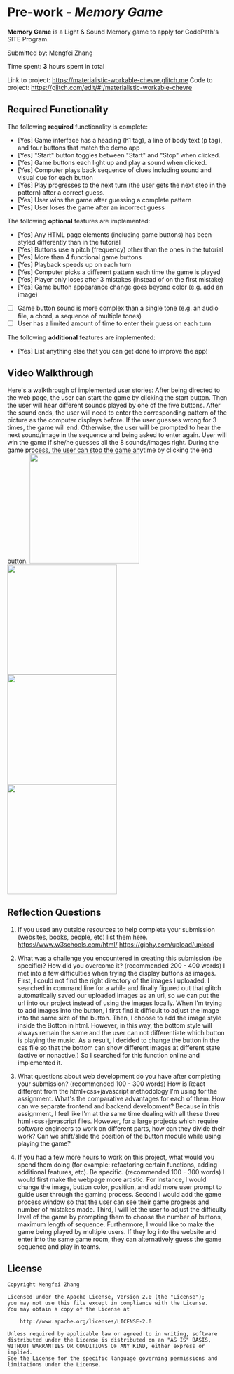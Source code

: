 # Pre-work - *Memory Game*

**Memory Game** is a Light & Sound Memory game to apply for CodePath's SITE Program. 

Submitted by: Mengfei Zhang

Time spent: **3** hours spent in total

Link to project: https://materialistic-workable-chevre.glitch.me
Code to project: https://glitch.com/edit/#!/materialistic-workable-chevre

## Required Functionality

The following **required** functionality is complete:
* [Yes] Game interface has a heading (h1 tag), a line of body text (p tag), and four buttons that match the demo app
* [Yes] "Start" button toggles between "Start" and "Stop" when clicked. 
* [Yes] Game buttons each light up and play a sound when clicked. 
* [Yes] Computer plays back sequence of clues including sound and visual cue for each button
* [Yes] Play progresses to the next turn (the user gets the next step in the pattern) after a correct guess. 
* [Yes] User wins the game after guessing a complete pattern
* [Yes] User loses the game after an incorrect guess

The following **optional** features are implemented:

* [Yes] Any HTML page elements (including game buttons) has been styled differently than in the tutorial
* [Yes] Buttons use a pitch (frequency) other than the ones in the tutorial
* [Yes] More than 4 functional game buttons
* [Yes] Playback speeds up on each turn
* [Yes] Computer picks a different pattern each time the game is played
* [Yes] Player only loses after 3 mistakes (instead of on the first mistake)
* [Yes] Game button appearance change goes beyond color (e.g. add an image)
* [ ] Game button sound is more complex than a single tone (e.g. an audio file, a chord, a sequence of multiple tones)
* [ ] User has a limited amount of time to enter their guess on each turn

The following **additional** features are implemented:

- [Yes] List anything else that you can get done to improve the app!

## Video Walkthrough

Here's a walkthrough of implemented user stories:
After being directed to the web page, the user can start the game by clicking the start button. Then the user will hear different sounds played by one of the five buttons. After the sound ends, the user will need to enter the corresponding pattern of the picture as the computer displays before. If the user guesses wrong for 3 times, the game will end. Otherwise, the user will be prompted to hear the next sound/image in the sequence and being asked to enter again. User will win the game if she/he guesses all the 8 sounds/images right. During the game process, the user can stop the game anytime by clicking the end button.
<img src = "https://media.giphy.com/media/0ucte1nd6HnA9OUR6U/giphy.gif" width = 250><br>
<img src = "https://media.giphy.com/media/twPnG3okwaWzHbEllm/giphy.gif" width = 250><br>
<img src = "https://media.giphy.com/media/fyOqsTMJBPysGRhk14/giphy.gif" width = 250><br>
<img src = "https://media.giphy.com/media/UFhLX8xxPPDBnXOuQu/giphy.gif" width = 250><br>

## Reflection Questions
1. If you used any outside resources to help complete your submission (websites, books, people, etc) list them here. 
https://www.w3schools.com/html/
https://giphy.com/upload/upload

2. What was a challenge you encountered in creating this submission (be specific)? How did you overcome it? (recommended 200 - 400 words) 
I met into a few difficulties when trying the display buttons as images. First, I could not find the right directory of the images I uploaded. I searched in command line for a while and finally figured out that glitch automatically saved our uploaded images as an url, so we can put the url into our project instead of using the images locally.
When I'm trying to add images into the button, I first find it difficult to adjust the image into the same size of the button. Then, I choose to add the image style inside the Botton in html. However, in this way, the bottom style will always remain the same and the user can not differentiate which button is playing the music. As a result, I decided to change the button in the css file so that the bottom can show different images at different state (active or nonactive.) So I searched for this function online and implemented it.

3. What questions about web development do you have after completing your submission? (recommended 100 - 300 words) 
How is React different from the html+css+javascript methodology I'm using for the assignment. What's the comparative advantages for each of them.
How can we separate frontend and backend development? Because in this assignment, I feel like I'm at the same time dealing with all these three html+css+javascript files. However, for a large projects which require software engineers to work on different parts, how can they divide their work?
Can we shift/slide the position of the button module while using playing the game?

4. If you had a few more hours to work on this project, what would you spend them doing (for example: refactoring certain functions, adding additional features, etc). Be specific. (recommended 100 - 300 words) 
I would first make the webpage more artistic. For instance, I would change the image, button color, position, and add more user prompt to guide user through the gaming process.
Second I would add the game process window so that the user can see their game progress and number of mistakes made.
Third, I will let the user to adjust the difficulty level of the game by prompting them to choose the number of buttons, maximum length of sequence.
Furthermore, I would like to make the game being played by multiple users. If they log into the website and enter into the same game room, they can alternatively guess the game sequence and play in teams.

## License

    Copyright Mengfei Zhang

    Licensed under the Apache License, Version 2.0 (the "License");
    you may not use this file except in compliance with the License.
    You may obtain a copy of the License at

        http://www.apache.org/licenses/LICENSE-2.0

    Unless required by applicable law or agreed to in writing, software
    distributed under the License is distributed on an "AS IS" BASIS,
    WITHOUT WARRANTIES OR CONDITIONS OF ANY KIND, either express or implied.
    See the License for the specific language governing permissions and
    limitations under the License.
